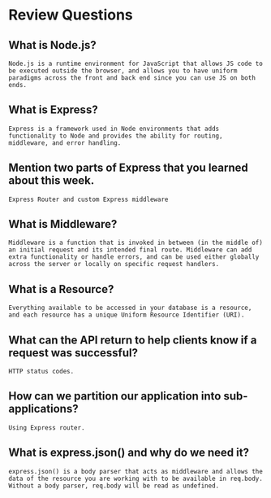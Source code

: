 # Review Questions

## What is Node.js?
    Node.js is a runtime environment for JavaScript that allows JS code to be executed outside the browser, and allows you to have uniform paradigms across the front and back end since you can use JS on both ends.

## What is Express?
    Express is a framework used in Node environments that adds functionality to Node and provides the ability for routing, middleware, and error handling.

## Mention two parts of Express that you learned about this week.
    Express Router and custom Express middleware

## What is Middleware?
    Middleware is a function that is invoked in between (in the middle of) an initial request and its intended final route. Middleware can add extra functionality or handle errors, and can be used either globally across the server or locally on specific request handlers.

## What is a Resource?
    Everything available to be accessed in your database is a resource, and each resource has a unique Uniform Resource Identifier (URI).

## What can the API return to help clients know if a request was successful?
    HTTP status codes.

## How can we partition our application into sub-applications?
    Using Express router.

## What is express.json() and why do we need it?
    express.json() is a body parser that acts as middleware and allows the data of the resource you are working with to be available in req.body. Without a body parser, req.body will be read as undefined.
